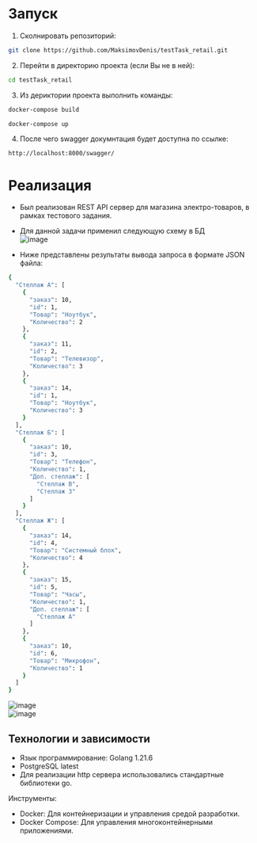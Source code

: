 # Запуск  

1. Сколнировать репозиторий:
```bash   
git clone https://github.com/MaksimovDenis/testTask_retail.git
```
2. Перейти в директорию проекта (если Вы не в ней):  
```bash    
cd testTask_retail 
```
3. Из дериктории проекта выполнить команды:  
```bash      
docker-compose build
```
```bash    
docker-compose up 
``` 
4. После чего swagger докумнтация будет доступна по ссылке:  
```bash      
http://localhost:8000/swagger/
```

# Реализация 
- Был реализован REST API сервер для магазина электро-товаров, в рамках тестового задания.
- Для данной задачи применил следующую схему в БД   
![image](https://github.com/MaksimovDenis/vk_restAPI/assets/44647373/f47be553-5e8b-418d-882e-6f2cf4b408a1)  

- Ниже представлены результаты вывода запроса в формате JSON файла:  
```bash 
{
  "Стеллаж А": [
    {
      "заказ": 10,
      "id": 1,
      "Товар": "Ноутбук",
      "Количество": 2
    },
    {
      "заказ": 11,
      "id": 2,
      "Товар": "Телевизор",
      "Количество": 3
    },
    {
      "заказ": 14,
      "id": 1,
      "Товар": "Ноутбук",
      "Количество": 3
    }
  ],
  "Стеллаж Б": [
    {
      "заказ": 10,
      "id": 3,
      "Товар": "Телефон",
      "Количество": 1,
      "Доп. стеллаж": [
        "Стеллаж В",
        "Стеллаж З"
      ]
    }
  ],
  "Стеллаж Ж": [
    {
      "заказ": 14,
      "id": 4,
      "Товар": "Системный блок",
      "Количество": 4
    },
    {
      "заказ": 15,
      "id": 5,
      "Товар": "Часы",
      "Количество": 1,
      "Доп. стеллаж": [
        "Стеллаж А"
      ]
    },
    {
      "заказ": 10,
      "id": 6,
      "Товар": "Микрофон",
      "Количество": 1
    }
  ]
}
```
![image](https://github.com/MaksimovDenis/vk_restAPI/assets/44647373/f07d9841-7107-4d7b-b90e-7562adec9391)  
![image](https://github.com/MaksimovDenis/vk_restAPI/assets/44647373/3c1c0ddd-7619-42bb-99e5-99c6aa2d7536)    

## Технологии и зависимости
- Язык программирование: Golang 1.21.6  
- PostgreSQL latest  
- Для реализации http сервера использовались стандартные библиотеки go.  

Инструменты:
- Docker: Для контейнеризации и управления средой разработки.  
- Docker Compose: Для управления многоконтейнерными приложениями.